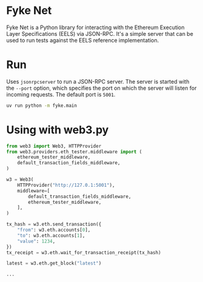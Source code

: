 # Fyke Net

Fyke Net is a Python library for interacting with the Ethereum Execution Layer Specifications (EELS) via JSON-RPC. 
It's a simple server that can be used to run tests against the EELS reference implementation.


# Run

Uses ``jsonrpcserver`` to run a JSON-RPC server. The server is started with the ``--port`` option, which specifies 
the port on which the server will listen for incoming requests. The default port is `5001`.

```bash
uv run python -m fyke.main
```

# Using with web3.py

```python
from web3 import Web3, HTTPProvider
from web3.providers.eth_tester.middleware import (
    ethereum_tester_middleware,
    default_transaction_fields_middleware,
)

w3 = Web3(
    HTTPProvider("http://127.0.1:5001"),
    middleware=[
        default_transaction_fields_middleware,
        ethereum_tester_middleware,
    ],
)

tx_hash = w3.eth.send_transaction({
    "from": w3.eth.accounts[0],
    "to": w3.eth.accounts[1],
    "value": 1234,
})
tx_receipt = w3.eth.wait_for_transaction_receipt(tx_hash)

latest = w3.eth.get_block("latest")

...
```
